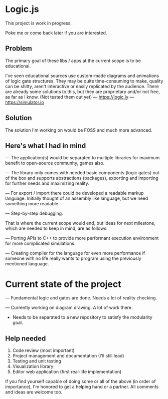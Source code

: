 # Logic.js





This project is work in progress.

Poke me or come back later if you are interested.

## Problem
The primary goal of these libs / apps at the current scope is to be educational.

I've seen educational sources use custom-made diagrams and animations of logic gate structures.
They may be quite time-consuming to make, quality can be shitty, aren't interactive or easily replicated by the audience.
There are already some solutions to this, but they are proprietary and/or not free, as far as I know. (Not tested them out yet)
— https://logic.ly
— https://simulator.io

## Solution
The solution I'm working on would be FOSS and much more advanced.

## Here's what I had in mind

— The application(s) would be separated to multiple libraries for maximum benefit to open-source community, games also.

— The library only comes with needed basic components (logic gates) out of the box and supports abstractions (packages), exporting and importing for further needs and maximizing reality.

— For export / import there could be developed a readable markup language.
Initially thought of an assembly like language, but we need something more readable.

— Step-by-step debugging.

That is where the current scope would end, but ideas for next milestone, which are needed to keep in mind, are as follows:

— Porting APIs to C++ to provide more performant execution environment for more complicated simulations.

— Creating compiler for the language for even more performance if someone with no life really wants to program using the previously mentioned language.

# Current state of the project

— Fundamental logic and gates are done. Needs a lot of reality checking.

— Currently working on diagram drawing. A lot of work there.

- Needs to be separated to a new repository to satisfy the modularity goal.

## Help needed

1. Code review (most important)
2. Project management and documentation (I'll still lead)
3. Testing and unit testing
4. Visualization library
5. Editor web application (first real-life implementation)

If you find yourself capable of doing some or all of the above (in order of importance), I'm honored to get a helping hand or a partner.
All comments and ideas are welcome too.
